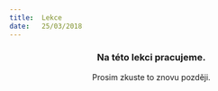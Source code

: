 ```yaml
---
title:  Lekce
date:   25/03/2018
---
```


### <center>Na této lekci pracujeme.</center>
<center>Prosim zkuste to znovu později.</center>